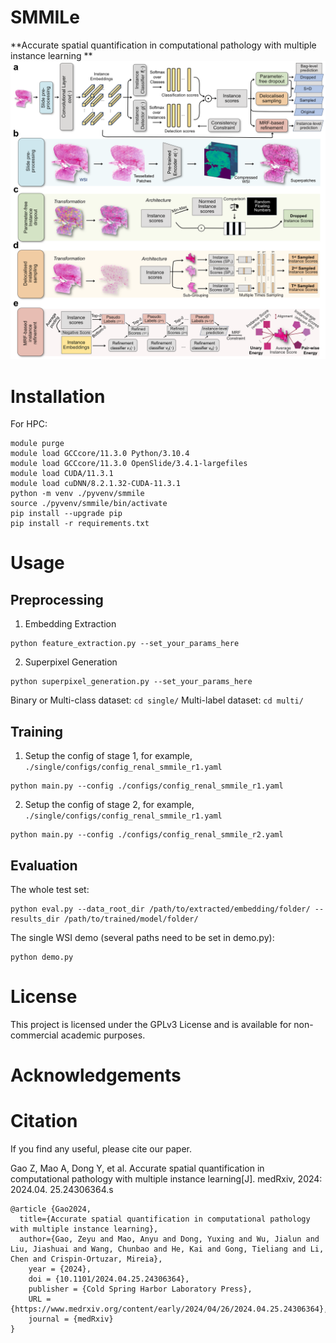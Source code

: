 # SMMILe
**Accurate spatial quantification in computational pathology with multiple instance learning  **
![Graphic](SMMILeGraphic.png)

# Installation

For HPC:
```
module purge
module load GCCcore/11.3.0 Python/3.10.4
module load GCCcore/11.3.0 OpenSlide/3.4.1-largefiles
module load CUDA/11.3.1
module load cuDNN/8.2.1.32-CUDA-11.3.1
python -m venv ./pyvenv/smmile
source ./pyvenv/smmile/bin/activate
pip install --upgrade pip
pip install -r requirements.txt
```

# Usage
## Preprocessing
1. Embedding Extraction
```
python feature_extraction.py --set_your_params_here
```
2. Superpixel Generation
```
python superpixel_generation.py --set_your_params_here
```

Binary or Multi-class dataset: ``` cd single/ ```
Multi-label dataset: ``` cd multi/ ```
## Training

1. Setup the config of stage 1, for example, ```./single/configs/config_renal_smmile_r1.yaml```
```
python main.py --config ./configs/config_renal_smmile_r1.yaml
```
2. Setup the config of stage 2, for example, ```./single/configs/config_renal_smmile_r1.yaml```
```
python main.py --config ./configs/config_renal_smmile_r2.yaml
```

## Evaluation
The whole test set:
```
python eval.py --data_root_dir /path/to/extracted/embedding/folder/ --results_dir /path/to/trained/model/folder/
```
The single WSI demo (several paths need to be set in demo.py):
```
python demo.py
```

# License

This project is licensed under the GPLv3 License and is available for non-commercial academic purposes.

# Acknowledgements

# Citation

If you find any useful, please cite our paper.

Gao Z, Mao A, Dong Y, et al. Accurate spatial quantification in computational pathology with multiple instance learning[J]. medRxiv, 2024: 2024.04. 25.24306364.s

```
@article {Gao2024,
  title={Accurate spatial quantification in computational pathology with multiple instance learning},
  author={Gao, Zeyu and Mao, Anyu and Dong, Yuxing and Wu, Jialun and Liu, Jiashuai and Wang, Chunbao and He, Kai and Gong, Tieliang and Li, Chen and Crispin-Ortuzar, Mireia},
	year = {2024},
	doi = {10.1101/2024.04.25.24306364},
	publisher = {Cold Spring Harbor Laboratory Press},
	URL = {https://www.medrxiv.org/content/early/2024/04/26/2024.04.25.24306364},
	journal = {medRxiv}
}
```
